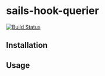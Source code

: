 # sails-hook-querier

[![Build Status](https://travis-ci.com/iamcxa/sails-hook-sequelize-querier.svg?token=srJ7G1uLKvLjKziapZ4p&branch=master)](https://travis-ci.com/iamcxa/sails-hook-sequelize-querier)

## Installation

## Usage
